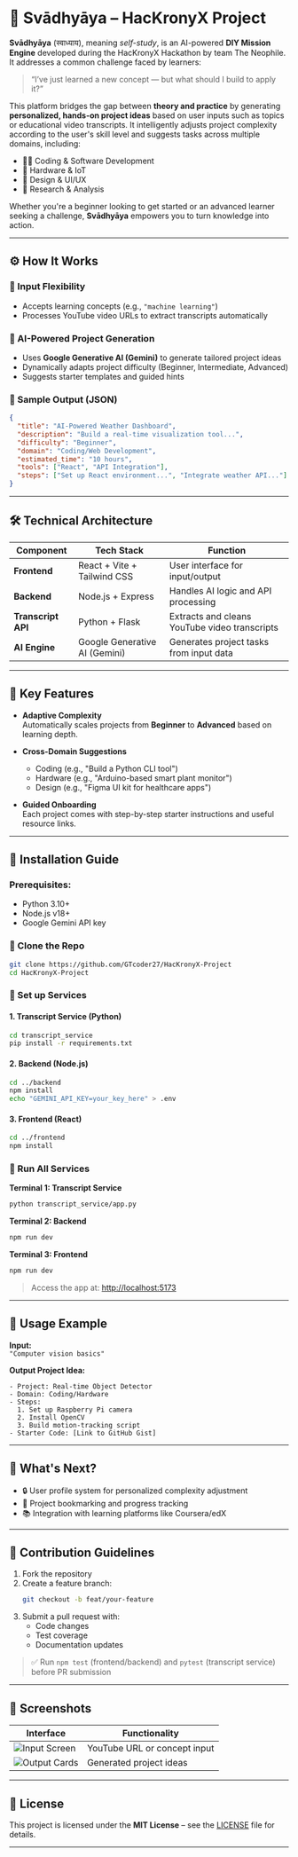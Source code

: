 # 🚀 Svādhyāya – HacKronyX Project

**Svādhyāya** (स्वाध्याय), meaning *self-study*, is an AI-powered **DIY Mission Engine** developed during the HacKronyX Hackathon by team The Neophile.
It addresses a common challenge faced by learners:

> “I’ve just learned a new concept — but what should I build to apply it?”

This platform bridges the gap between **theory and practice** by generating **personalized, hands-on project ideas** based on user inputs such as topics or educational video transcripts. It intelligently adjusts project complexity according to the user's skill level and suggests tasks across multiple domains, including:

- 🧑‍💻 Coding & Software Development  
- 🔌 Hardware & IoT  
- 🎨 Design & UI/UX  
- 🔬 Research & Analysis  

Whether you're a beginner looking to get started or an advanced learner seeking a challenge, **Svādhyāya** empowers you to turn knowledge into action.

---

## ⚙️ How It Works

### 🔹 Input Flexibility
- Accepts learning concepts (e.g., `"machine learning"`)
- Processes YouTube video URLs to extract transcripts automatically

### 🔹 AI-Powered Project Generation
- Uses **Google Generative AI (Gemini)** to generate tailored project ideas
- Dynamically adapts project difficulty (Beginner, Intermediate, Advanced)
- Suggests starter templates and guided hints

### 🔹 Sample Output (JSON)
```json
{
  "title": "AI-Powered Weather Dashboard",
  "description": "Build a real-time visualization tool...",
  "difficulty": "Beginner",
  "domain": "Coding/Web Development",
  "estimated_time": "10 hours",
  "tools": ["React", "API Integration"],
  "steps": ["Set up React environment...", "Integrate weather API..."]
}
```

---

## 🛠️ Technical Architecture

| Component         | Tech Stack                  | Function                                      |
|------------------|-----------------------------|-----------------------------------------------|
| **Frontend**      | React + Vite + Tailwind CSS | User interface for input/output               |
| **Backend**       | Node.js + Express           | Handles AI logic and API processing           |
| **Transcript API**| Python + Flask              | Extracts and cleans YouTube video transcripts |
| **AI Engine**     | Google Generative AI (Gemini)| Generates project tasks from input data       |

---

## 🧩 Key Features

- **Adaptive Complexity**  
  Automatically scales projects from **Beginner** to **Advanced** based on learning depth.

- **Cross-Domain Suggestions**  
  - Coding (e.g., "Build a Python CLI tool")  
  - Hardware (e.g., "Arduino-based smart plant monitor")  
  - Design (e.g., "Figma UI kit for healthcare apps")

- **Guided Onboarding**  
  Each project comes with step-by-step starter instructions and useful resource links.

---

## 🚧 Installation Guide

### Prerequisites:
- Python 3.10+
- Node.js v18+
- Google Gemini API key

### 🔹 Clone the Repo
```bash
git clone https://github.com/GTcoder27/HacKronyX-Project
cd HacKronyX-Project
```

### 🔹 Set up Services

#### 1. Transcript Service (Python)
```bash
cd transcript_service
pip install -r requirements.txt
```

#### 2. Backend (Node.js)
```bash
cd ../backend
npm install
echo "GEMINI_API_KEY=your_key_here" > .env
```

#### 3. Frontend (React)
```bash
cd ../frontend
npm install
```

### 🔹 Run All Services

**Terminal 1: Transcript Service**
```bash
python transcript_service/app.py
```

**Terminal 2: Backend**
```bash
npm run dev
```

**Terminal 3: Frontend**
```bash
npm run dev
```

> Access the app at: [http://localhost:5173](http://localhost:5173)

---

## 🎯 Usage Example

**Input:**  
`"Computer vision basics"`

**Output Project Idea:**
```
- Project: Real-time Object Detector  
- Domain: Coding/Hardware  
- Steps:
  1. Set up Raspberry Pi camera
  2. Install OpenCV
  3. Build motion-tracking script
- Starter Code: [Link to GitHub Gist]
```

---

## 🌟 What's Next?

- 🔒 User profile system for personalized complexity adjustment
- 📌 Project bookmarking and progress tracking
- 📚 Integration with learning platforms like Coursera/edX

---

## 👥 Contribution Guidelines

1. Fork the repository
2. Create a feature branch:
   ```bash
   git checkout -b feat/your-feature
   ```
3. Submit a pull request with:
   - Code changes
   - Test coverage
   - Documentation updates

> ✅ Run `npm test` (frontend/backend) and `pytest` (transcript service) before PR submission

---

## 📸 Screenshots

| Interface | Functionality |
|-----------|----------------|
| ![Input Screen](screenshots/input.png) | YouTube URL or concept input |
| ![Output Cards](screenshots/output.png) | Generated project ideas |

---

## 📜 License

This project is licensed under the **MIT License** – see the [LICENSE](./LICENSE) file for details.

---


